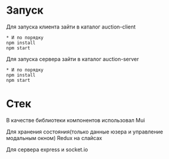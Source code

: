 # Запуск
Для запуска клиента зайти в каталог auction-client

```
* И по порядку
npm install
npm start
```

Для запуска сервера зайти в каталог auction-server

```
* И по порядку
npm install
npm start
```

# Стек
В качестве библиотеки компонентов использовал Mui 

Для хранения состояния(только данные юзера и управление модальным окном) Redux на слайсах

Для сервера express и socket.io

